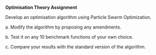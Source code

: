 **Optimisation Theory Assignment**

Develop an optimisation algorithm using Particle Swarm Optimization.

a. Modify the algorithm by proposing any amendments.

b. Test it on any 10 benchmark functions of your own choice.

c. Compare your results with the standard version of the algorithm.
